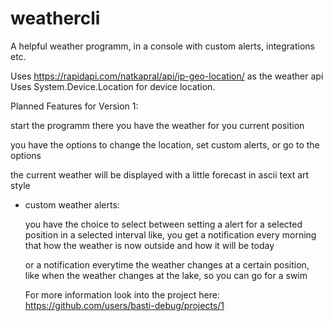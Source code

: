 # weathercli

A helpful weather programm, in a console with custom alerts, integrations etc.

Uses https://rapidapi.com/natkapral/api/ip-geo-location/ as the weather api 
Uses System.Device.Location for device location.

Planned Features for Version 1: 

start the programm there you have the weather for you current position

you have the options to change the location, set custom alerts, or go to the options 

the current weather will be displayed with a little forecast in ascii text art style 


* custom weather alerts:

  you have the choice to select between setting a alert for a selected position in a selected interval 
  like, you get a notification every morning that how the weather is now outside and how it will be today
  
  or a notification everytime the weather changes at a certain position, like when the weather changes at the lake, so you can go for a swim 
  
  
  For more information look into the project here: 
  https://github.com/users/basti-debug/projects/1
